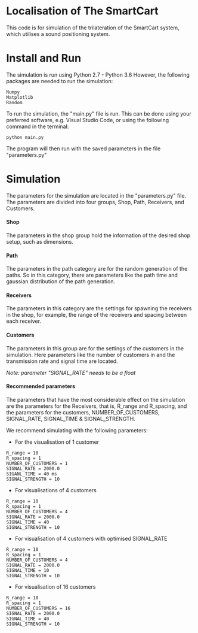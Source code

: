 # Localisation of The SmartCart
This code is for simulation of the trilateration of the SmartCart system, which utilises
a sound positioning system.

# Install and Run

The simulation is run using Python 2.7 - Python 3.6
However, the following packages are needed to run the simulation:

~~~~
Numpy
Matplotlib
Random
~~~~

To run the simulation, the "main.py" file is run. This can be done using your preferred software, e.g. Visual Studio Code, or using the following command in the terminal:

~~~~
python main.py
~~~~

The program will then run with the saved parameters in the file "parameters.py"


# Simulation

The parameters for the simulation are located in the "parameters.py" file.
The parameters are divided into four groups, Shop, Path, Receivers, and Customers.

#### Shop ####
The parameters in the shop group hold the information of the desired shop setup, such as dimensions.

#### Path ####
The parameters in the path category are for the random generation of the paths. So in this category, there are parameters like the path time and gaussian distribution of the path generation.

#### Receivers ####
The parameters in this category are the settings for spawning the receivers in the shop, for example, the range of the receivers and spacing between each receiver.

#### Customers ####
The parameters in this group are for the settings of the customers in the simulation. Here parameters like the number of customers in and the transmission rate and signal time are located.

*Note: parameter "SIGNAL_RATE" needs to be a float*

#### Recommended parameters ####

The parameters that have the most considerable effect on the simulation are the parameters for the Receivers, that is, R_range and R_spacing,
and the parameters for the customers, NUMBER_OF_CUSTOMERS, SIGNAL_RATE, SIGNAL_TIME & SIGNAL_STRENGTH.

We recommend simulating with the following parameters:


- For the visualisation of 1 customer
~~~~
R_range = 10
R_spacing = 1
NUMBER_OF_CUSTOMERS = 1
SIGNAL_RATE = 2000.0 
SIGANL_TIME = 40 ms
SIGNAL_STRENGTH = 10
~~~~

- For visualisations of 4 customers
~~~~
R_range = 10
R_spacing = 1
NUMBER_OF_CUSTOMERS = 4
SIGNAL_RATE = 2000.0
SIGNAL_TIME = 40
SIGNAL_STRENGTH = 10
~~~~

- For visualisation of 4 customers with optimised SIGNAL_RATE
~~~~
R_range = 10
R_spacing = 1
NUMBER_OF_CUSTOMERS = 4
SIGNAL_RATE = 2000.0
SIGNAL_TIME = 10
SIGNAL_STRENGTH = 10
~~~~

- For visualisation of 16 customers
~~~~
R_range = 10
R_spacing = 1
NUMBER_OF_CUSTOMERS = 16
SIGNAL_RATE = 2000.0
SIGNAL_TIME = 40
SIGNAL_STRENGTH = 10
~~~~
